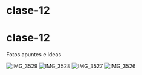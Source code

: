 # clase-12

# clase-12

Fotos apuntes e ideas

![IMG_3529](https://github.com/user-attachments/assets/0756e435-ac47-4e82-9f41-d153703fd177)
![IMG_3528](https://github.com/user-attachments/assets/66d9c740-a07d-4f5a-b23a-3b3994c94550)
![IMG_3527](https://github.com/user-attachments/assets/a43ab4c1-a32d-4230-a8c0-615cdf0f6986)
![IMG_3526](https://github.com/user-attachments/assets/4cd6ec87-e383-465a-bcde-6b70e95d6913)
